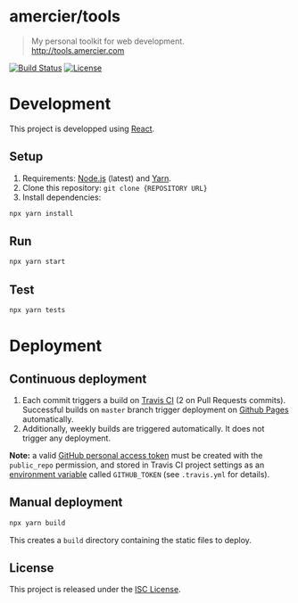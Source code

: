amercier/tools
==============

> My personal toolkit for web development.  
> http://tools.amercier.com

[![Build Status](https://img.shields.io/travis/amercier/tools/master.svg)](https://travis-ci.org/amercier/tools)
[![License](https://img.shields.io/github/license/amercier/tools.svg)](LICENSE.md)

Development
===========

This project is developped using [React](https://reactjs.org/).

Setup
-----

1. Requirements: [Node.js](https://nodejs.org/en/) (latest) and [Yarn](https://yarnpkg.com/en/).
2. Clone this repository: `git clone {REPOSITORY URL}`
3. Install dependencies:
```sh
npx yarn install
```

Run
---

```sh
npx yarn start
```

Test
----

```sh
npx yarn tests
```


Deployment
==========

Continuous deployment
---------------------

1. Each commit triggers a build on [Travis CI][1] (2 on Pull Requests commits).
Successful builds on `master` branch trigger deployment on [Github Pages][2]
automatically.
2. Additionally, weekly builds are triggered automatically. It does not trigger
any deployment.

**Note:** a valid [GitHub personal access token][3] must be created with the
`public_repo` permission, and stored in Travis CI project settings as an
[environment variable][4] called `GITHUB_TOKEN` (see `.travis.yml` for details).

[1]: https://travis-ci.org/amercier/tools
[2]: https://pages.github.com/
[3]: https://github.com/settings/tokens
[4]: https://docs.travis-ci.com/user/environment-variables/#Defining-Variables-in-Repository-Settings

Manual deployment
-----------------

```sh
npx yarn build
```

This creates a `build` directory containing the static files to deploy.


License
-------

This project is released under the [ISC License](LICENSE.md).

